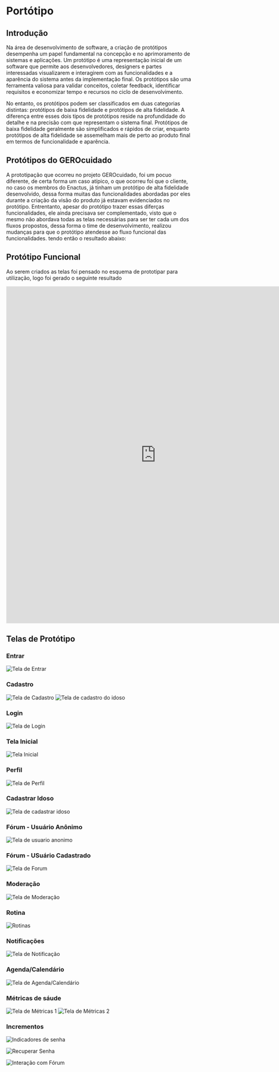 # Portótipo

## Introdução

Na área de desenvolvimento de software, a criação de protótipos desempenha um papel fundamental na concepção e no aprimoramento de sistemas e aplicações. Um protótipo é uma representação inicial de um software que permite aos desenvolvedores, designers e partes interessadas visualizarem e interagirem com as funcionalidades e a aparência do sistema antes da implementação final. Os protótipos são uma ferramenta valiosa para validar conceitos, coletar feedback, identificar requisitos e economizar tempo e recursos no ciclo de desenvolvimento.

No entanto, os protótipos podem ser classificados em duas categorias distintas: protótipos de baixa fidelidade e protótipos de alta fidelidade. A diferença entre esses dois tipos de protótipos reside na profundidade do detalhe e na precisão com que representam o sistema final. Protótipos de baixa fidelidade geralmente são simplificados e rápidos de criar, enquanto protótipos de alta fidelidade se assemelham mais de perto ao produto final em termos de funcionalidade e aparência.

## Protótipos do GEROcuidado

A prototipação que ocorreu no projeto GEROcuidado, foi um pocuo diferente, de certa forma um caso atípico, o que ocorreu foi que o cliente, no caso os membros do Enactus, já tinham um protótipo de alta fidelidade desenvolvido, dessa forma muitas das funcionalidades abordadas por eles durante a criação da visão do produto já estavam evidenciados no protótipo. Entrentanto, apesar do protótipo trazer essas diferças funcionalidades, ele ainda precisava ser complementado, visto que o mesmo não abordava todas as telas necessárias para ser ter cada um dos fluxos propostos, dessa forma o time de desenvolvimento, realizou mudanças para que o protótipo atendesse ao fluxo funcional das funcionalidades. tendo então o resultado abaixo:

## Protótipo Funcional

Ao serem criados as telas foi pensado no esquema de prototipar para utilização, logo foi gerado o seguinte resultado

<iframe style="border: 1px solid rgba(0, 0, 0, 0.1);" width="800" height="900" src="https://www.figma.com/embed?embed_host=share&url=https%3A%2F%2Fwww.figma.com%2Fproto%2F9iDnO4tYhw7REON2ReqziP%2FGEROcuidado-(Copy)%3Ftype%3Ddesign%26node-id%3D497-3896%26t%3DjvVfjo4SdIZIbSrh-1%26scaling%3Dmin-zoom%26page-id%3D497%253A3344%26starting-point-node-id%3D497%253A3896%26mode%3Ddesign" allowfullscreen></iframe>

## Telas de Protótipo

### Entrar

![Tela de Entrar](../assets/imagens/Prototipo/Entrar.png)

### Cadastro

![Tela de Cadastro](../assets/imagens/Prototipo/Cadastro.png)
![Tela de cadastro do idoso](../assets/imagens/Prototipo/Cadastrar_Idoso_Cadastro.png)

### Login

![Tela de Login](../assets/imagens/Prototipo/Login.png)

### Tela Inicial

![Tela Inicial](../assets/imagens/Prototipo/Tela_Inicial.png)

### Perfil

![Tela de Perfil](../assets/imagens/Prototipo/Perfil.png)

### Cadastrar Idoso

![Tela de cadastrar idoso](../assets/imagens/Prototipo/Cadastrar_Idoso.png)

### Fórum - Usuário Anônimo

![Tela de usuario anonimo](../assets/imagens/Prototipo/Forum_Usuario_Anonimo.png)

### Fórum - USuário Cadastrado

![Tela de Forum](../assets/imagens/Prototipo/Forum.png)

### Moderação

![Tela de Moderação](../assets/imagens/Prototipo/Moderacao.png)

### Rotina

![Rotinas](../assets/imagens/Prototipo/Rotina.png)

### Notificações

![Tela de Notificação](../assets/imagens/Prototipo/Notificacao.png)

### Agenda/Calendário

![Tela de Agenda/Calendário](../assets/imagens/Prototipo/Agenda_Calendario.png)

### Métricas de sáude

![Tela de Métricas 1](../assets/imagens/Prototipo/Metrica_Saude_1.png)
![Tela de Métricas 2](../assets/imagens/Prototipo/Metrica_Saude_2.png)

### Incrementos

![Indicadores de senha](../assets/imagens/Prototipo/Incremento_Indicadores_Senha.png)

![Recuperar Senha](../assets/imagens/Prototipo/Incremento_Recuperar_Senha.png)

![Interação com Fórum](../assets/imagens/Prototipo/Incremento_Interacao_Forum.png)
